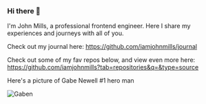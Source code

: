 ### Hi there 👋

I'm John Mills, a professional frontend engineer. Here I share my experiences and journeys with all of you. 

Check out my journal here: https://github.com/iamjohnmills/journal

Check out some of my fav repos below, and view even more here: https://github.com/iamjohnmills?tab=repositories&q=&type=source

Here's a picture of Gabe Newell #1 hero man

![Gaben]([[http://url/to/img.png](https://raw.githubusercontent.com/iamjohnmills/iamjohnmills/main/Gabe_newell.jpeg)https://raw.githubusercontent.com/iamjohnmills/iamjohnmills/main/Gabe_newell.jpeg])
